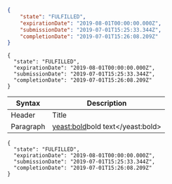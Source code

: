```json
{
	"state": "FULFILLED",
	"expirationDate": "2019-08-01T00:00:00.000Z",
	"submissionDate": "2019-07-01T15:25:33.344Z",
	"completionDate": "2019-07-01T15:26:08.209Z"
}
```

```{"title":"Pre Response","language":"json"}
{
  "state": "FULFILLED",
  "expirationDate": "2019-08-01T00:00:00.000Z",
  "submissionDate": "2019-07-01T15:25:33.344Z",
  "completionDate": "2019-07-01T15:26:08.209Z"
}
```

| Syntax    | Description                        |
| --------- | ---------------------------------- |
| Header    | Title                              |
| Paragraph | <yeast:bold>bold text</yeast:bold> |

```{"title":"Response","language":"json"}
{
  "state": "FULFILLED",
  "expirationDate": "2019-08-01T00:00:00.000Z",
  "submissionDate": "2019-07-01T15:25:33.344Z",
  "completionDate": "2019-07-01T15:26:08.209Z"
}
```
